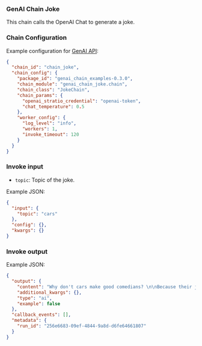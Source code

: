 ### GenAI Chain Joke

This chain calls the OpenAI Chat to generate a joke.

### Chain Configuration

Example configuration for [GenAI API](https://github.com/Stratio/genai-api):

```json
{
  "chain_id": "chain_joke",
  "chain_config": {
    "package_id": "genai_chain_examples-0.3.0",
    "chain_module": "genai_chain_joke.chain",
    "chain_class": "JokeChain",
    "chain_params": {
      "openai_stratio_credential": "openai-token",
      "chat_temperature": 0.5
    },
    "worker_config": {
      "log_level": "info",
      "workers": 1,
      "invoke_timeout": 120
    }
  }
}
```

### Invoke input

* `topic`: Topic of the joke.

Example JSON:

```json
{
  "input": {
    "topic": "cars"
  },
  "config": {},
  "kwargs": {}
}
```

### Invoke output

Example JSON:

```json
{
  "output": {
    "content": "Why don't cars make good comedians? \n\nBecause their jokes always run out of gas!",
    "additional_kwargs": {},
    "type": "ai",
    "example": false
  },
  "callback_events": [],
  "metadata": {
    "run_id": "256e6683-09ef-4844-9a8d-d6fe64661807"
  }
}
```
